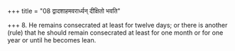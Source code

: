 +++
title = "08 द्वादशाहमवरार्ध्यन् दीक्षितो भवति"

+++
8. He remains consecrated at least for twelve days; or there is another (rule) that he should remain consecrated at least for one month or for one year or until he becomes lean.
